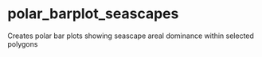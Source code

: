 # polar_barplot_seascapes
Creates polar bar plots showing seascape areal dominance within selected polygons
